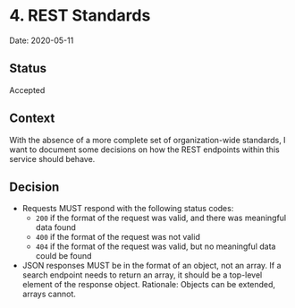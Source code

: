# 4. REST Standards

Date: 2020-05-11

## Status

Accepted

## Context

With the absence of a more complete set of organization-wide standards, I want to document some decisions on how the REST endpoints within this service should behave.

## Decision

* Requests MUST respond with the following status codes:
  * `200` if the format of the request was valid, and there was meaningful data found
  * `400` if the format of the request was not valid
  * `404` if the format of the request was valid, but no meaningful data could be found
* JSON responses MUST be in the format of an object, not an array. If a search endpoint needs to return an array, it should be a top-level element of the response object. Rationale: Objects can be extended, arrays cannot.